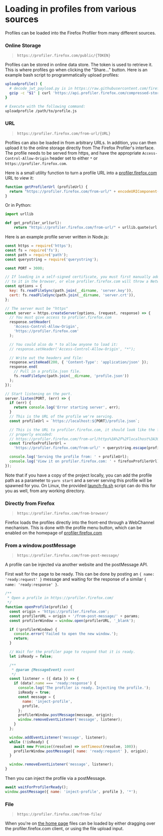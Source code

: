 # Loading in profiles from various sources

Profiles can be loaded into the Firefox Profiler from many different sources.

### Online Storage

> `https://profiler.firefox.com/public/{TOKEN}`

Profiles can be stored in online data store. The token is used to retrieve it. This is where profiles go when clicking the "Share..." button. Here is an example bash script to programmatically upload profiles:

```bash
uploadprofile() {
  # decode_jwt_payload.py is in https://raw.githubusercontent.com/firefox-devtools/profiler-server/master/tools/decode_jwt_payload.py
  gzip -c "$1" | curl 'https://api.profiler.firefox.com/compressed-store' -X POST -H 'Accept: application/vnd.firefox-profiler+json;version=1.0' --data-binary @- | decode_jwt_payload.py | awk '{print "Hosted at: https://profiler.firefox.com/public/"$1}'
}

# Execute with the following command:
uploadprofile /path/to/profile.js
```

### URL

> `https://profiler.firefox.com/from-url/{URL}`

Profiles can also be loaded in from arbitrary URLs. In addition, you can then upload it to the online storage directly from The Firefox Profiler's interface. The profile needs to be served from https, and have the appropriate `Access-Control-Allow-Origin` header set to either `*` or `https://profiler.firefox.com`.

Here is a small utility function to turn a profile URL into a [profiler.firefox.com](https://profiler.firefox.com) URL to view it:

```js
function getProfilerUrl (profileUrl) {
  return "https://profiler.firefox.com/from-url/" + encodeURIComponent(profileUrl)};
}
```

Or in Python:

```python
import urllib

def get_profiler_url(url):
    return "https://profiler.firefox.com/from-url/" + urllib.quote(url, safe="")
```

Here is an example profile server written in Node.js:

```js
const https = require('https');
const fs = require('fs');
const path = require('path');
const querystring = require('querystring');

const PORT = 3000;

// If loading in a self-signed certificate, you must first manually add an exception
// to it in the browser, or else profiler.firefox.com will throw a NetworkError error.
const options = {
  key: fs.readFileSync(path.join(__dirname, 'server.key')),
  cert: fs.readFileSync(path.join(__dirname, 'server.crt')),
};

// The server must be "https"
const server = https.createServer(options, (request, response) => {
  // You must give access to profiler.firefox.com
  response.setHeader(
    'Access-Control-Allow-Origin',
    'https://profiler.firefox.com'
  );

  // You could also do * to allow anyone to load it:
  // response.setHeader('Access-Control-Allow-Origin', "*");

  // Write out the headers and file:
  response.writeHead(200, { 'Content-Type': 'application/json' });
  response.end(
    // Pull in a profile.json file.
    fs.readFileSync(path.join(__dirname, 'profile.json'))
  );
});

// Start listening on the port.
server.listen(PORT, (err) => {
  if (err) {
    return console.log('Error starting server', err);
  }
  // This is the URL of the profile we're serving.
  const profileUrl = `https://localhost:${PORT}/profile.json`;

  // This is the URL to profiler.firefox.com, it should look like the following when
  // properly encoded:
  // https://profiler.firefox.com/from-url/https%3A%2F%2Flocalhost%3A3000%2Fprofile.json
  const firefoxProfilerUrl =
    'https://profiler.firefox.com/from-url/' + querystring.escape(profileUrl);

  console.log('Serving the profile from: ' + profileUrl);
  console.log('View it on profiler.firefox.com: ' + firefoxProfilerUrl);
});
```

Note that if you have a copy of the project locally, you can add the profile path as a parameter to `yarn start` and a server serving this profile will be spawned for you. On Linux, the provided [launch-fp.sh](../bin/launch-fp.sh) script can do this for you as well, from any working directory.

### Directly from Firefox

> `https://profiler.firefox.com/from-browser/`

Firefox loads the profiles directly into the front-end through a WebChannel mechanism. This is done with the profile menu button, which can be enabled on the homepage of [profiler.firefox.com](https://profiler.firefox.com/)

### From a window.postMessage

> `https://profiler.firefox.com/from-post-message/`

A profile can be injected via another website and the postMessage API.

First wait for the page to be ready. This can be done by posting an `{ name: 'ready:request' }` message and waiting for the response of a similar `{ name: 'ready:response' }`.

```js
/**
 * Open a profile in https://profiler.firefox.com/
 */
function openProfile(profile) {
  const origin = 'https://profiler.firefox.com';
  const profilerURL = origin + '/from-post-message/' + params;
  const profilerWindow = window.open(profilerURL, '_blank');

  if (!profilerWindow) {
    console.error('Failed to open the new window.');
    return;
  }

  // Wait for the profiler page to respond that it is ready.
  let isReady = false;

  /**
   * @param {MessageEvent} event
   */
  const listener = ({ data }) => {
    if (data?.name === 'ready:response') {
      console.log('The profiler is ready. Injecting the profile.');
      isReady = true;
      const message = {
        name: 'inject-profile',
        profile,
      };
      profilerWindow.postMessage(message, origin);
      window.removeEventListener('message', listener);
    }
  };

  window.addEventListener('message', listener);
  while (!isReady) {
    await new Promise((resolve) => setTimeout(resolve, 100));
    profilerWindow.postMessage({ name: 'ready:request' }, origin);
  }

  window.removeEventListener('message', listener);
}
```

Then you can inject the profile via a postMessage.

```js
await waitForProfilerReady();
window.postMessage({ name: 'inject-profile', profile }, '*');
```

### File

> `https://profiler.firefox.com/from-file/`

When you're on [the home page](https://profiler.firefox.com) files can be loaded by either dragging over the profiler.firefox.com client, or using the file upload input.
